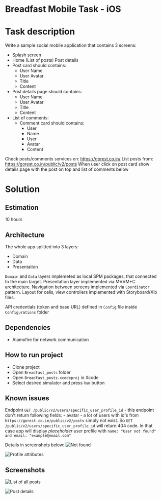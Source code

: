 # Breadfast Mobile Task - iOS

# Task description

Write a sample social mobile application that contains 3 screens:
- Splash screen 
- Home (List of posts) Post details
- Post card should contains:
    - User Name 
    - User Avatar
    - Title
    - Content
- Post details page should contains:
    - User Name
    - User Avatar
    - Title
    - Content
- List of comments:
    - Comment card should contains:
        - User 
        - Name 
        - User 
        - Avatar
        - Content
        
Check posts/comments services on: https://gorest.co.in/
List posts from: https://gorest.co.in/public/v2/posts
When user click on post card show details page with the post on top and list of comments below

# Solution

## Estimation
10 hours

## Architecture
The whole app splitted into 3 layers:
- Domain
- Data
- Presentation

`Domain` and `Data` layers implemeted as local SPM packages, that connected to the main target. Presentation layer implemented via MVVM+C architecture. Navigation between screens implemented via `Coordinator` pattern. Layout for cells, view controllers implemented with Storyboard/Xib files.

API credentials (token and base URL) defined in `Config` file inside `Configurations` folder

## Dependencies
- Alamofire for network communication

## How to run project
- Clone project
- Open `Breadfast_posts` folder
- Open `Breadfast_posts.xcodeproj` in Xcode
- Select desired simulator and press `Run` button

## Known issues

Endpoint `GET /public/v2/users/specific_user_profile_id`
    - this endpoint don't return following fields:
        - avatar
    - a lot of users with id's from `https://gorest.co.in/public/v2/posts` simply not exist. So `GET /public/v2/users/specific_user_profile_id` will return 404 code. In that case app will display *placeholder* user profile with `name: "User not found" and email: "example@email.com"`
    
Details in screenshots below:
![Not found](user_not_found.png)

![Profile attributes](current_profile_attributes.png)


## Screenshots
![List of all posts](posts_list.png)

![Post details](post_details.png)
